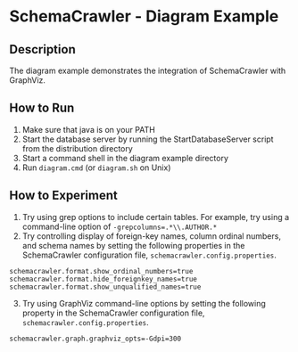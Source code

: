# SchemaCrawler - Diagram Example

## Description
The diagram example demonstrates the integration of SchemaCrawler with GraphViz.

## How to Run
1. Make sure that java is on your PATH
2. Start the database server by running the StartDatabaseServer script from the distribution directory 
3. Start a command shell in the diagram example directory 
4. Run `diagram.cmd` (or `diagram.sh` on Unix) 

## How to Experiment
1. Try using grep options to include certain tables. For example, try using a command-line option of `-grepcolumns=.*\\.AUTHOR.*`
2. Try controlling display of foreign-key names, column ordinal numbers, and schema names by setting the 
   following properties in the SchemaCrawler configuration file, `schemacrawler.config.properties`. 

```           
schemacrawler.format.show_ordinal_numbers=true        
schemacrawler.format.hide_foreignkey_names=true
schemacrawler.format.show_unqualified_names=true
```    

3. Try using GraphViz command-line options by setting the following property in the SchemaCrawler configuration file, 
   `schemacrawler.config.properties`. 
    
```        
schemacrawler.graph.graphviz_opts=-Gdpi=300
```    
